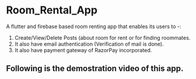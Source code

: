 # Room_Rental_App
A flutter and firebase based room renting app that enables its users to -: 
 1. Create/View/Delete Posts (about room for rent or for finding roommates.
 2. It also have email authentication (Verification of mail is done).
 3. It also have payment gateway of RazorPay incorporated.
## Following is the demostration video of this app.

 
